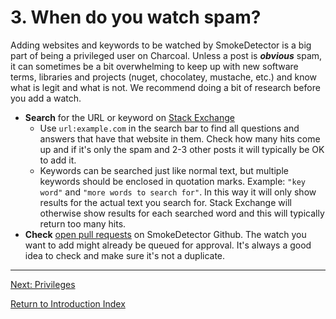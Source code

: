 ---
---

# 3. When do you watch spam?
Adding websites and keywords to be watched by SmokeDetector is a big part of being a privileged
user on Charcoal. Unless a post is ***obvious*** spam, it can sometimes be a bit overwhelming to
keep up with new software terms, libraries and projects (nuget, chocolatey, mustache, etc.) and
know what is legit and what is not. We recommend doing a bit of research before you add a watch.

 - **Search** for the URL or keyword on [Stack Exchange](https://stackexchange.com/)
   - Use `url:example.com` in the search bar to find all questions and answers that have that website
     in them. Check how many hits come up and if it's only the spam and 2-3 other posts it will
     typically be OK to add it.
   - Keywords can be searched just like normal text, but multiple keywords should be enclosed in
     quotation marks. Example: `"key word"` and `"more words to search for"`. In this way it will
     only show results for the actual text you search for. Stack Exchange will otherwise show results
     for each searched word and this will typically return too many hits.
 - **Check** [open pull requests](https://github.com/Charcoal-SE/SmokeDetector/pulls) on SmokeDetector
   Github. The watch you want to add might already be queued for approval. It's always a good idea to
   check and make sure it's not a duplicate.

-----

[Next: Privileges][3]

[Return to Introduction Index][8]

[3]: /training/privileges
[8]: /training/index
